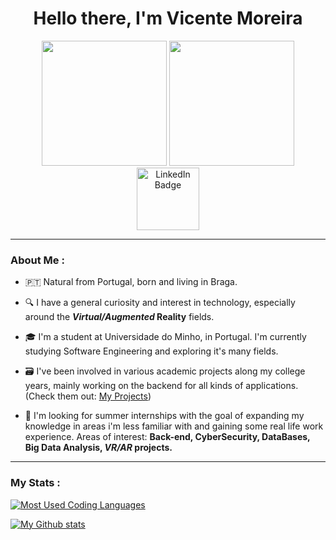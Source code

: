 
<div id="header" align="center">
  
  <h1>
    Hello there, I'm Vicente Moreira 
  </h1>
  
  <img src="https://media.giphy.com/media/qgQUggAC3Pfv687qPC/giphy.gif" width="200"/>

  <img src="https://media.giphy.com/media/l46CvflkPS204LbY4/giphy.gif" width="200"/>
  
  
  <div id="badges">
  <a href="www.linkedin.com/in/Vicente-Moreira12">
    <img src="https://s2.glbimg.com/gJ2WZWBdrrGX0DgpAH7WuQY8k_I=/0x0:640x233/984x0/smart/filters:strip_icc()/i.s3.glbimg.com/v1/AUTH_08fbf48bc0524877943fe86e43087e7a/internal_photos/bs/2021/a/J/MmkRyqTCA7AD3DSz5DYA/2011-05-18-linkedin-logo-1.jpg" width="100" alt="LinkedIn Badge"/>
  </a>
    
  </div>

</div>


  
  
---

### About Me :

- :portugal: Natural from Portugal, born and living in Braga.

- :mag: I have a general curiosity and interest in technology, especially around the **_Virtual/Augmented_ Reality** fields.

- :mortar_board: I'm a student at Universidade do Minho, in Portugal. I'm currently studying Software Engineering and exploring it's many fields.

- :card_file_box: I've been involved in various academic projects along my college years, mainly working on the backend for all kinds of applications. (Check them out: [My Projects](https://github.com/VicShadow/UMinho-Miei))

- :briefcase: I'm looking for summer internships with the goal of expanding my knowledge in areas i'm less familiar with and gaining some real life work experience. Areas of interest: **Back-end, CyberSecurity, DataBases, Big Data Analysis, _VR/AR_ projects.**
  
  

  
 
---

### My Stats :

[![Most Used Coding Languages](https://github-readme-stats.vercel.app/api/top-langs/?username=VicShadow&layout=compact&theme=radical)](https://github.com/VicShadow)
  
[![My Github stats](https://github-readme-stats.vercel.app/api?username=VicShadow&count_private=true&theme=radical)](https://github.com/VicShadow)
